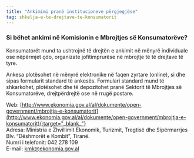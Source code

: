 ```yaml
---
title: "Ankimimi pranë institucioneve përgjegjëse"
tag: shkelja-e-te-drejtave-te-konsumatorit
---
```


### Si bëhet ankimi në Komisionin e Mbrojtjes së Konsumatorëve?

Konsumatorët mund ta ushtrojnë të drejtën e ankimit në mënyrë individuale ose nëpërmjet çdo, organizate jofitimprurëse në mbrojtje të të drejtave të tyre.

Ankesa plotësohet në mënyrë elektronike në faqen zyrtare (online), si dhe sipas formularit standard të ankesës. Formulari standard mund të shkarkohet, plotësohet dhe të depozitohet pranë Sektorit të Mbrojtjes së Konsumatorëve, drejtpërdrejtë ose në rrugë postare.

Web: [http://www.ekonomia.gov.al/al/dokumente/open-government/mbrojtja-e-konsumatorit](http://www.ekonomia.gov.al/al/dokumente/open-government/mbrojtja-e-konsumatorit){:target="_blank_"}   
Adresa: Ministria e Zhvillimit Ekonomik, Turizmit, Tregtisë dhe Sipërmarrjes
Blv. “Dëshmorët e Kombit”, Tiranë.    
Numri i telefonit: 042 278 109    
E-mail: <kmk@ekonomia.gov.al>
